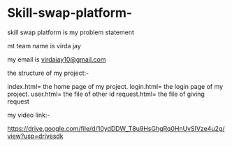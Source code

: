 # Skill-swap-platform-

skill swap platform is my problem statement 

mt team name is virda jay

my email is virdajay10@gmail.com

the structure of my project:-

index.html= the home page of my project.
login.html= the login page of my project.
user.html= the file of other id
request.html= the file of giving request 

my video link:- 

https://drive.google.com/file/d/10ydDDW_T8u9HsGhgRq0HnUvSIVze4u2g/view?usp=drivesdk